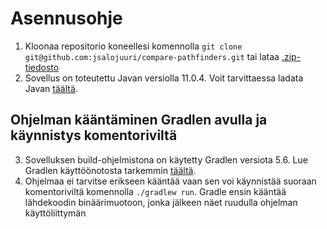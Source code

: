 # Asennusohje

1. Kloonaa repositorio koneellesi komennolla ``git clone git@github.com:jsalojuuri/compare-pathfinders.git`` tai lataa [.zip-tiedosto](https://github.com/jsalojuuri/compare-pathfinders/archive/master.zip)
2. Sovellus on toteutettu Javan versiolla 11.0.4. Voit tarvittaessa ladata Javan [täältä](https://www.java.com/en/download/).

## Ohjelman kääntäminen Gradlen avulla ja käynnistys komentoriviltä

3. Sovelluksen build-ohjelmistona on käytetty Gradlen versiota 5.6. Lue Gradlen käyttöönotosta tarkemmin [täältä](https://gradle.org/install/).
4. Ohjelmaa ei tarvitse erikseen kääntää vaan sen voi käynnistää suoraan komentoriviltä komennolla ``./gradlew run``. Gradle ensin kääntää lähdekoodin binäärimuotoon, jonka jälkeen näet ruudulla ohjelman käyttöliittymän